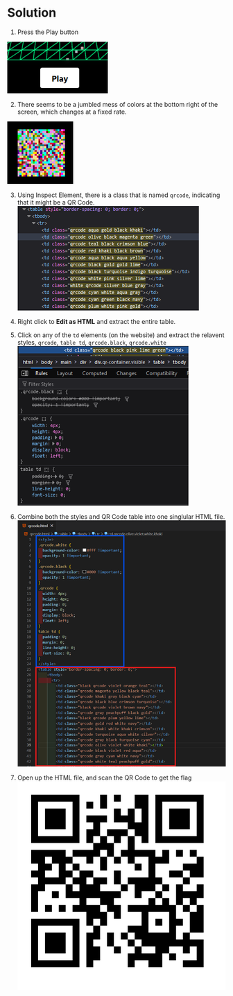 # Solution

1. Press the Play button

![Play Button](playbutton.png)

2. There seems to be a jumbled mess of colors at the bottom right of the screen, which changes at a fixed rate.

![QR Code Maybe](qr_maybe.png)

3. Using Inspect Element, there is a class that is named `qrcode`, indicating that it might be a QR Code.
![Table](qr_table.png)

4. Right click to **Edit as HTML** and extract the entire table.

5. Click on any of the `td` elements (on the website) and extract the relavent styles, `qrcode`, `table td`, `qrcode.black`, `qrcode.white`
![styles](styles.png)

6. Combine both the styles and QR Code table into one singlular HTML file.
![combined](combined.png)

7. Open up the HTML file, and scan the QR Code to get the flag
![QR Code](qrcode.png)